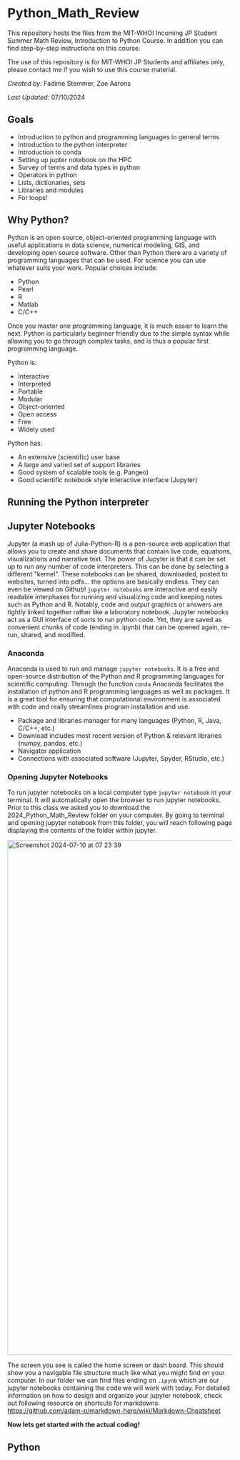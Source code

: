 # Python_Math_Review

This repository hosts the files from the MIT-WHOI Incoming JP Student Summer Math Review, Introduction to Python Course. In addition you can find step-by-step instructions on this course.

The use of this repository is for MIT-WHOI JP Students and affiliates only, please contact me if you wish to use this course material.

*Created by:* Fadime Stemmer, Zoe Aarons

*Last Updated:* 07/10/2024

## Goals
* Introduction to python and programming languages in general terms
* Introduction to the python interpreter
* Introduction to conda
* Setting up jupter notebook on the HPC
* Survey of terms and data types in python
* Operators in python
* Lists, dictionaries, sets
* Libraries and modules
* For loops!

## Why Python?
Python is an open source, object-oriented programming language with useful applications in data science, numerical modeling, GIS, and developing open source software. Other than Python there are a variety of programming languages that can be used. For science you can use whatever suits your work. Popular choices include:
* Python
* Pearl
* R
* Matlab
* C/C++

Once you master one programming language, it is much easier to learn the next. Python is particularly beginner friendly due to the simple syntax while allowing you to go through complex tasks, and is thus a popular first programming language. 

Python is:
* Interactive
* Interpreted
* Portable
* Modular
* Object-oriented
* Open access
* Free
* Widely used


Python has:
* An extensive (scientific) user base
* A large and varied set of support libraries
* Good system of scalable tools (e.g. Pangeo)
* Good scientific notebook style interactive interface (Jupyter)

## Running the Python interpreter 

## Jupyter Notebooks
Jupyter (a mash up of Julia-Python-R) is a pen-source web application that allows you to create and share documents that contain live code, equations, visualizations and narrative text. The power of Jupyter is that it can be set up to run any number of code interpreters. This can be done by selecting a different "kernel". These notebooks can be shared, downloaded, posted to websites, turned into pdfs... the options are basically endless. They can even be viewed on Github! `jupyter notebooks` are interactive and easily readable interphases for running and visualizing code and keeping notes such as Python and R. Notably, code and output graphics or answers are tightly linked together rather like a laboratory notebook. Jupyter notebooks act as a GUI interface of sorts to run python code. Yet, they are saved as convenient chunks of code (ending in .ipynb) that can be opened again, re-run, shared, and modified.

### Anaconda
Anaconda is used to run and manage `jupyter notebooks`. It is a free and open-source distribution of the Python and R programming languages for scientific computing. Through the function `conda` Anaconda facilitates the installation of python and R programming languages as well as packages. It is a great tool for ensuring that computational environment is associated with code and really streamlines program installation and use. 
* Package and libraries manager for many languages (Python, R, Java, C/C++, etc.)
* Download includes most recent version of Python & relevant libraries (numpy, pandas, etc.)
* Navigator application
* Connections with associated software (Jupyter, Spyder, RStudio, etc.)

### Opening Jupyter Notebooks
To run jupyter notebooks on a local computer type `jupyter notebook` in your terminal. It will automatically open the browser to run jupyter notebooks.
Prior to this class we asked you to download the 2024_Python_Math_Review folder on your computer. By going to terminal and opening jupyter notebook from this folder, you will reach following page displaying the contents of the folder within jupyter. 

<img width="1153" alt="Screenshot 2024-07-10 at 07 23 39" src="https://github.com/Fuchan2004/Python_Math_Review/assets/139340364/f0a348cc-13dc-45f1-a54b-b1dd091d1e8e">

The screen you see is called the home screen or dash board. This should show you a navigable file structure much like what you might find on your computer. In our folder we can find files ending on `.ipynb` which are our jupyter notebooks containing the code we will work with today. For detailed information on how to design and organize your jupyter notebook, check out following resource on shortcuts for markdowns: https://github.com/adam-p/markdown-here/wiki/Markdown-Cheatsheet

**Now lets get started with the actual coding!**

## Python 






